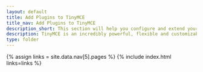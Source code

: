 ```yaml
---
layout: default
title: Add Plugins to TinyMCE
title_nav: Add Plugins to TinyMCE
description_short: This section will help you configure and extend your editor instance.
description: TinyMCE is an incredibly powerful, flexible and customizable rich text editor. This section will help you configure and extend your editor instance.
type: folder
---
```


{% assign links = site.data.nav[5].pages %}
{% include index.html links=links %}
